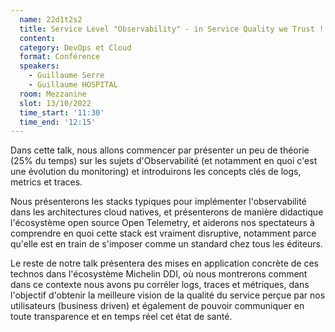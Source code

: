```yaml
---
  name: 22d1t2s2
  title: Service Level "Observability" - in Service Quality we Trust !
  content:
  category: DevOps et Cloud
  format: Conférence 
  speakers: 
    - Guillaume Serre
    - Guillaume HOSPITAL
  room: Mezzanine
  slot: 13/10/2022
  time_start: '11:30'
  time_end: '12:15'
---
```

Dans cette talk, nous allons commencer par présenter un peu de théorie (25% du temps) sur les sujets d'Observabilité (et notamment en quoi c'est une évolution du monitoring) et introduirons les concepts clés de logs, metrics et traces.

Nous présenterons les stacks typiques pour implémenter l'observabilité dans les architectures cloud natives, et présenterons de manière didactique l'écosystème open source Open Telemetry, et aiderons nos spectateurs à comprendre en quoi cette stack est vraiment disruptive, notamment parce qu'elle est en train de s'imposer comme un standard chez tous les éditeurs.

Le reste de notre talk présentera des mises en application concrète de ces technos dans l'écosystème Michelin DDI, où nous montrerons comment dans ce contexte nous avons pu corréler logs, traces et métriques, dans l'objectif d'obtenir la meilleure vision de la qualité du service perçue par nos utilisateurs (business driven) et également de pouvoir communiquer en toute transparence et en temps réel cet état de santé.